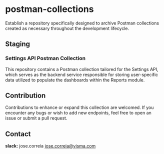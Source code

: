 # postman-collections

Establish a repository specifically designed to archive Postman collections created as necessary throughout the development lifecycle.

## Staging

### Settings API Postman Collection

This repository contains a Postman collection tailored for the Settings API, which serves as the backend service responsible for storing user-specific data utilized to populate the dashboards within the Reports module.

## Contribution

Contributions to enhance or expand this collection are welcomed. If you encounter any bugs or wish to add new endpoints, feel free to open an issue or submit a pull request.

## Contact

**slack:** jose.correia
[jose.correia@visma.com](mailto:jose.correia@visma.com)
